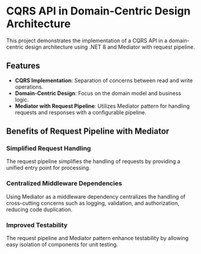 # CQRS API in Domain-Centric Design Architecture

This project demonstrates the implementation of a CQRS API in a domain-centric design architecture using .NET 8 and Mediator with request pipeline.

## Features

- **CQRS Implementation**: Separation of concerns between read and write operations.
- **Domain-Centric Design**: Focus on the domain model and business logic.
- **Mediator with Request Pipeline**: Utilizes Mediator pattern for handling requests and responses with a configurable pipeline.

## Benefits of Request Pipeline with Mediator

### Simplified Request Handling
The request pipeline simplifies the handling of requests by providing a unified entry point for processing.

### Centralized Middleware Dependencies
Using Mediator as a middleware dependency centralizes the handling of cross-cutting concerns such as logging, validation, and authorization, reducing code duplication.

### Improved Testability
The request pipeline and Mediator pattern enhance testability by allowing easy isolation of components for unit testing.
